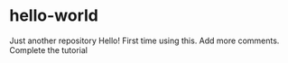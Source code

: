 # hello-world
Just another repository 
Hello!
First time using this. 
Add more comments.
Complete the tutorial
